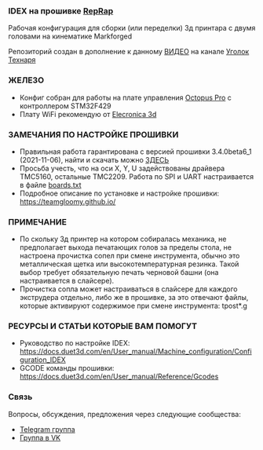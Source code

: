 ### IDEX на прошивке <a href="https://www.reprapfirmware.org/">RepRap</a>
Рабочая конфигурация для сборки (или переделки) 3д принтара с двумя головами на кинематике Markforged

Репозиторий создан в дополнение к данному <a href="https://youtu.be/QxSq5uRTmJw/">ВИДЕО</a> на канале <a href="https://www.youtube.com/c/%D0%A3%D0%B3%D0%BE%D0%BB%D0%BE%D0%BA%D1%82%D0%B5%D1%85%D0%BD%D0%B0%D1%80%D1%8F">Уголок Технаря</a>

### ЖЕЛЕЗО
* Конфиг собран для работы на плате управления <a href="https://alii.pub/6imgx4/">Octopus Pro</a> с контроллером STM32F429
* Плату WiFi рекомендую от  <a href="https://t.me/elecronica3d">Elecronica 3d</a>

### ЗАМЕЧАНИЯ ПО НАСТРОЙКЕ ПРОШИВКИ
* Правильная работа гарантирована с версией прошивки  3.4.0beta6_1 (2021-11-06), найти и скачать можно <a href="https://github.com/gloomyandy/RepRapFirmware/releases">ЗДЕСЬ</a>
* Просьба учесть, что на оси X, Y, U  задействованы драйвера TMC5160, остальные TMC2209. Работа по SPI и UART настраивается в файле <a href="https://github.com/Technarrus/RepRap_IDEX/blob/main/sys/board.txt">boards.txt</a>
* Подробное описание по установке и настройке прошивки: https://teamgloomy.github.io/

### ПРИМЕЧАНИЕ
* По скольку 3д принтер на котором собиралась механика, не предполагает выхода печатающих голов за пределы стола, не настроена прочистка сопел при смене инструмента, обычно это металлическая щетка или высокотемпературная резинка. Такой выбор требует обязательную печать черновой башни (она настраивается в слайсере).
* Прочистка сопла может настраиваться в слайсере для каждого экструдера отдельно, либо же в прошивке, за это отвечают файлы, которые активируют содержимое при смене инструмента: tpost*.g 

### РЕСУРСЫ И СТАТЬИ КОТОРЫЕ ВАМ ПОМОГУТ
* Руководство по настройке IDEX: https://docs.duet3d.com/en/User_manual/Machine_configuration/Configuration_IDEX
* GCODE команды прошивки: https://docs.duet3d.com/en/User_manual/Reference/Gcodes

### Связь
Вопросы, обсуждения, предложения через следующие сообщества:
* [Telegram группа](https://t.me/technarr)
* [Группа в VK](https://vk.com/technarrus)
